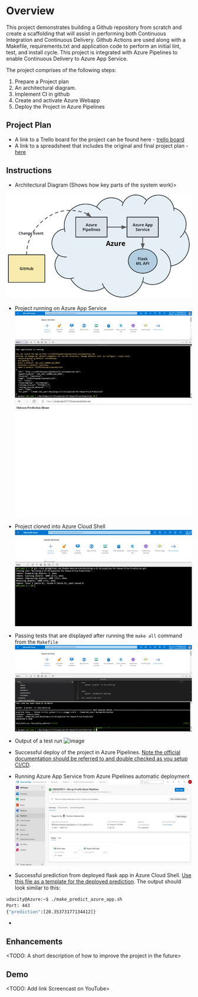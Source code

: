 # Overview

This project demonstrates building a Github repository from scratch and create a scaffolding that will assist in performing both Continuous Integration and Continuous Delivery. Github Actions are used along with a Makefile, requirements.txt and application code to perform an initial lint, test, and install cycle. This project is integrated with Azure Pipelines to enable Continuous Delivery to Azure App Service.

The project comprises of the following steps:
1. Prepare a Project plan 
2. An architectural diagram.
3. Implement CI in github
4. Create and activate Azure Webapp
4. Deploy the Project in Azure Pipelines



## Project Plan


* A link to a Trello board for the project can be found here - [trello board](https://trello.com/b/EuHOoYu1/azure-data-engineering) 
* A link to a spreadsheet that includes the original and final project plan - [here](https://github.com/Shubha-Manikarnike/Building-a-CI-CD-pipeline-for-House-Price-Prediction/blob/main/project%20plan/project-management-template%20for%20Azure%20Data%20Engineering.xlsx)

## Instructions

* Architectural Diagram (Shows how key parts of the system work)>

 ![image](https://github.com/Shubha-Manikarnike/Building-a-CI-CD-pipeline-for-House-Price-Prediction/blob/main/img/cd-diagram.png)

* Project running on Azure App Service
![image](https://github.com/Shubha-Manikarnike/Building-a-CI-CD-pipeline-for-House-Price-Prediction/blob/main/img/Webapp%20server%20deployes.jpg)
![image](https://github.com/Shubha-Manikarnike/Building-a-CI-CD-pipeline-for-House-Price-Prediction/blob/main/img/Webapp%20server%20deployed1.jpg)

* Project cloned into Azure Cloud Shell
![image](https://github.com/Shubha-Manikarnike/Building-a-CI-CD-pipeline-for-House-Price-Prediction/blob/main/img/Project_CLoned%20in%20Azure%20Cloud%20Shell.jpg)

* Passing tests that are displayed after running the `make all` command from the `Makefile`
![image](https://github.com/Shubha-Manikarnike/Building-a-CI-CD-pipeline-for-House-Price-Prediction/blob/main/img/Successful%20make_all.jpg)

* Output of a test run
![image]()

* Successful deploy of the project in Azure Pipelines.  [Note the official documentation should be referred to and double checked as you setup CI/CD](https://docs.microsoft.com/en-us/azure/devops/pipelines/ecosystems/python-webapp?view=azure-devops).


* Running Azure App Service from Azure Pipelines automatic deployment
![image](https://github.com/Shubha-Manikarnike/Building-a-CI-CD-pipeline-for-House-Price-Prediction/blob/main/img/CICI-Completed.jpg)

* Successful prediction from deployed flask app in Azure Cloud Shell.  [Use this file as a template for the deployed prediction](https://github.com/udacity/nd082-Azure-Cloud-DevOps-Starter-Code/blob/master/C2-AgileDevelopmentwithAzure/project/starter_files/flask-sklearn/make_predict_azure_app.sh).
The output should look similar to this:

```bash
udacity@Azure:~$ ./make_predict_azure_app.sh
Port: 443
{"prediction":[20.35373177134412]}
```

* 
## Enhancements

<TODO: A short description of how to improve the project in the future>

## Demo 

<TODO: Add link Screencast on YouTube>


